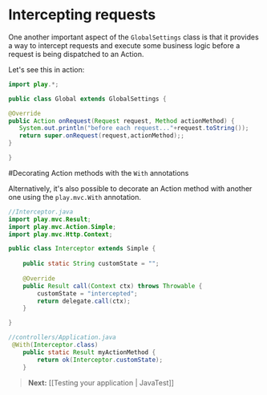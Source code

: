 # Intercepting requests

One another important aspect of  the ```GlobalSettings``` class is that it provides a way to intercept requests and execute some business logic before a request is being dispatched to an Action. 

Let's see this in action:

```java
import play.*;

public class Global extends GlobalSettings {

@Override
public Action onRequest(Request request, Method actionMethod) {
   System.out.println("before each request..."+request.toString());
   return super.onRequest(request,actionMethod);;
}

}
```

#Decorating Action methods with the ```With``` annotations

Alternatively, it's also possible to decorate an Action method with another one using the ```play.mvc.With``` annotation.

```java
//Interceptor.java
import play.mvc.Result;
import play.mvc.Action.Simple;
import play.mvc.Http.Context;

public class Interceptor extends Simple {
    
    public static String customState = "";
    
    @Override
    public Result call(Context ctx) throws Throwable {
        customState = "intercepted";
        return delegate.call(ctx);
    }

}

//controllers/Application.java
 @With(Interceptor.class)
    public static Result myActionMethod {
        return ok(Interceptor.customState);
    }
```

> **Next:** [[Testing your application | JavaTest]]